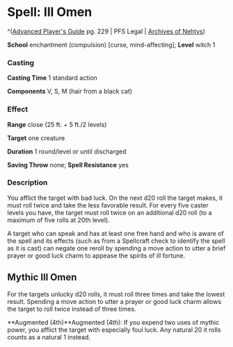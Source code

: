 # Spell: Ill Omen

^([Advanced Player's Guide][ss-ill-omen] pg. 229 | PFS Legal | [Archives of Nehtys][sn-ill-omen])

**School** enchantment (compulsion) [curse, mind-affecting]; **Level** witch 1

### Casting

**Casting Time** 1 standard action

**Components** V, S, M (hair from a black cat)

### Effect

**Range** close (25 ft. + 5 ft./2 levels)

**Target** one creature

**Duration** 1 round/level or until discharged

**Saving Throw** none; **Spell Resistance** yes

### Description

You afflict the target with bad luck. On the next d20 roll the target makes, it must roll twice and take the less favorable result. For every five caster levels you have, the target must roll twice on an additional d20 roll (to a maximum of five rolls at 20th level).

A target who can speak and has at least one free hand and who is aware of the spell and its effects (such as from a Spellcraft check to identify the spell as it is cast) can negate one reroll by spending a move action to utter a brief prayer or good luck charm to appease the spirits of ill fortune.

## Mythic Ill Omen

For the targets unlucky d20 rolls, it must roll three times and take the lowest result. Spending a move action to utter a prayer or good luck charm allows the target to roll twice instead of three times.

**Augmented (4th)**Augmented (4th): If you expend two uses of mythic power, you afflict the target with especially foul luck. Any natural 20 it rolls counts as a natural 1 instead.

[ss-ill-omen]: http://paizo.com/pathfinderRPG/v57
[sn-ill-omen]: http://www.archivesofnethys.com/SpellDisplay.aspx?ItemName=Ill%20Omen